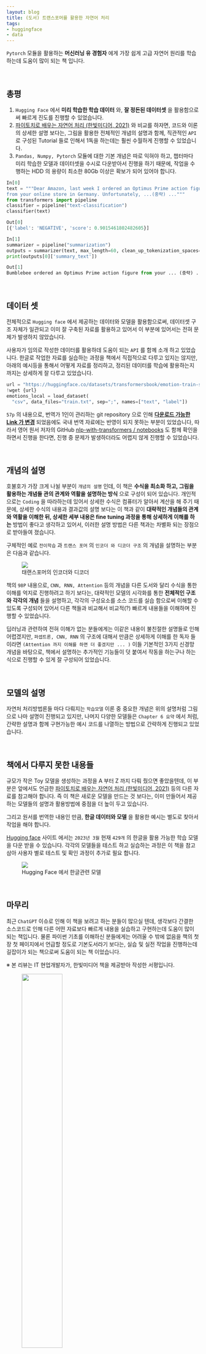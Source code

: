 ```yaml
---
layout: blog
title: (도서) 트랜스포머를 활용한 자연어 처리
tags:
- huggingface
- data
---
```


`Pytorch` 모듈을 활용하는 **머신러닝 유 경험자** 에게 가장 쉽게 고급 자연어 원리를 학습하는데 도움이 많이 되는 책 입니다.

<br />

## 총평

1. `Hugging Face` 에서 **미리 학습한 학습 데이터** 와, **잘 정돈된 데이터셋** 을 활용함으로써 빠르게 진도를 진행할 수 있었습니다.
2. [파이토치로 배우는 자연어 처리 (한빛미디어, 2021)](https://github.com/rickiepark/nlp-with-pytorch) 와 비교를 하자면, 코드와 이론의 상세한 설명 보다는, 그림을 활용한 전체적인 개념의 설명과 함께, 직관적인 `API` 로 구성된 Tutorial 들로 인해서 1독을 하는데는 훨씬 수월하게 진행할 수 있었습니다.
3. `Pandas, Numpy, Pytorch` 모듈에 대한 기본 개념은 따로 익혀야 하고, 챕터마다 미리 학습한 모델과 데이터셋을 수시로 다운받아서 진행을 하기 때문에, 작업을 수행하는 HDD 의 용량이 최소한 80Gb 이상은 확보가 되어 있어야 합니다.

```python
In[0]
text = """Dear Amazon, last week I ordered an Optimus Prime action figure \
from your online store in Germany. Unfortunately, ...(중략) ..."""
from transformers import pipeline
classifier = pipeline("text-classification")
classifier(text)

Out[0]
[{'label': 'NEGATIVE', 'score': 0.9015461802482605}]

In[1]
summarizer = pipeline("summarization")
outputs = summarizer(text, max_length=60, clean_up_tokenization_spaces=True)
print(outputs[0]['summary_text'])

Out[1]
Bumblebee ordered an Optimus Prime action figure from your ... (중략) ...
```

<br />

## 데이터 셋
전체적으로 `Hugging face` 에서 제공하는 데이터와 모델을 활용함으로써, 데이터셋 구조 자체가 일관되고 이미 잘 구축된 자료를 활용하고 있어서 이 부분에 있어서는 전혀 문제가 발생하지 않았습니다.

사용자가 임의로 작성한 데이터를 활용하데 도움이 되는 `API` 를 함께 소개 하고 있었습니다. 한글로 작업한 자료를 실습하는 과정을 책에서 직접적으로 다루고 있지는 않지만, 아래의 예시등을 통해서 어떻게 자료를 정리하고, 정리된 데이터를 학습에 활용하는지 까지는 상세하게 잘 다루고 있었습니다.

```python
url = "https://huggingface.co/datasets/transformersbook/emotion-train-split/raw/main/train.txt"
!wget {url}
emotions_local = load_dataset(
  "csv", data_files="train.txt", sep=";", names=["text", "label"])
```

`57p` 의 내용으로, 번역가 1인이 관리하는 git repository 으로 인해 **[다운로드 가능한 Link 가 변경](https://huggingface.co/datasets/transformersbook/emotion-train-split/raw/main/train.txt)** 되었음에도 국내 번역 자료에는 반영이 되지 못하는 부분이 있었습니다, 따라서 영어 원서 저자의 GitHub [nlp-with-transformers / notebooks](https://github.com/nlp-with-transformers/notebooks) 도 함께 확인을 하면서 진행을 한다면, 진행 중 문제가 발생하더라도 어렵지 않게 진행할 수 있었습니다.

<br />

## 개념의 설명
호불호가 가장 크게 나뉠 부분이 `개념의 설명` 인데, 이 책은 **수식을 최소화 하고, 그림을 활용하는 개념들 관의 관계와 역활을 설명하는 방식** 으로 구성이 되어 있습니다. 개인적으로는 `Coding` 을 따라하는데 있어서 상세한 수식은 컴퓨터가 알아서 계산을 해 주기 때문에, 상세한 수식의 내용과 결과값의 설명 보다는 이 책과 같이 **대략적인 개념들의 관계와 역활을 이해한 뒤, 상세한 세부 내용은 fine tuning 과정을 통해 상세하게 이해를 하는** 방법이 좋다고 생각하고 있어서, 이러한 설명 방법은 다른 책과는 차별화 되는 장점으로 받아들여 졌습니다.

구체적인 예로 `전이학습` 과 `트랜스 포머` 의 `인코더 와 디코더 구조` 의 개념을 설명하는 부분은 다음과 같습니다.

<figure class="align-center">
  <img src="https://github.com/rickiepark/nlp-with-transformers/blob/main/images/chapter03_transformer-encoder-decoder.png?raw=1">
  <figcaption>태랜스포머의 인코더와 디코더</figcaption>
</figure>

책의 `98P` 내용으로, `CNN, RNN, Attention` 등의 개념을 다른 도서와 달리 수식을 통한 이해를 억지로 진행하려고 하기 보다는, 대략적인 모델의 시각화를 통한 **전체적인 구조와 각각의 개념** 들을 설명하고, 각각의 구성요소를 소스 코드를 실습 함으로써 이해할 수 있도록 구성되어 있어서 다른 책들과 비교해서 비교적(?) 빠르게 내용들을 이해하며 진행할 수 있었습니다.

딥러닝과 관련하여 전혀 이해가 없는 분들에게는 이같은 내용이 불친절한 설명들로 인해 어렵겠지만, `퍼셉트론, CNN, RNN` 의 구조에 대해서 만큼은 상세하게 이해를 한 독자 들이라면 `(Attention 까지 이해를 하면 더 좋겠지만 ... )` 이들 기본적인 3가지 신경망 개념을 바탕으로, 책에서 설명하는 추가적인 기능들이 덧 붙여서 작동을 하는구나 하는 식으로 진행할 수 있게 잘 구성되어 있었습니다.

<br />

## 모델의 설명
자연처 처리방법론들 마다 다뤄지는 `학습모델` 이론 중 중요한 개념은 위의 설명처럼 그림으로 나마 설명이 진행되고 있지만, 나머지 다양한 모델들은 `Chapter 6 요약` 에서 처럼, 간략한 설명과 함께 구현가능한 예시 코드를 나열하는 방법으로 간략하게 진행되고 있었습니다.

<br />

## 책에서 다루지 못한 내용들
규모가 작은 Toy 모델을 생성하는 과정을 A 부터 Z 까지 다뤄 줬으면 좋았을텐데, 이 부분은 앞에서도 언급한 [파이토치로 배우는 자연어 처리 (한빛미디어, 2021)](https://github.com/rickiepark/nlp-with-pytorch) 등의 다른 자료를 참고해야 합니다. 즉 이 책은 새로운 모델을 만드는 것 보다는, 이미 만들어서 제공하는 모델들의 설명과 활용방법에 중점을 더 높이 두고 있습니다.


그리고 원서를 번역한 내용인 만큼, **한글 데이터와 모델** 을 활용한 예시는 별도로 찾아서 작업을 해야 합니다.

[Hugging face](https://huggingface.co/models?language=ko&sort=downloads) 사이트 에서는 `2023년 3월` 현재 `429개` 의 한글을 활용 가능한 학습 모델을 다운 받을 수 있습니다. 각각의 모델들을 테스트 하고 실습하는 과정은 이 책을 참고삼아 사용자 별로 테스트 및 확인 과정이 추가로 필요 합니다.

<figure class="align-center">
  <img src="{{site.baseurl}}/assets/book/huggingface.png">
  <figcaption>Hugging Face 에서 한글관련 모델</figcaption>
</figure>

<br/>

## 마무리
최근 `ChatGPT` 이슈로 인해 이 책을 보려고 하는 분들이 많으실 텐데, 생각보다 간결한 소스코드로 인해 다른 어떤 자료보다 빠르게 내용을 실습하고 구현하는데 도움이 많이 되는 책입니다. 물론 파이썬 기초를 이해하신 분들에게는 어려울 수 밖에 없음을 책의 첫 장 첫 페이지에서 언급할 정도로 기본도서라기 보다는, 실습 및 실전 작업을 진행하는데 길잡이가 되는 책으로써 도움이 되는 책 이었습니다.

※ 본 리뷰는 IT 현업개발자가, 한빛미디어 책을 제공받아 작성한 서평입니다.

<figure class="align-center">
  <img src="{{site.baseurl}}/assets/book/hugging.jpeg" width="50%">
  <figcaption>리뷰도서 Cover</figcaption>
</figure>

